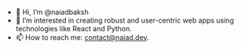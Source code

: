 - 👋 Hi, I’m @naiadbaksh
- 👀 I’m interested in creating robust and user-centric web apps using technologies like React and Python.
- 📫 How to reach me: contact@naiad.dev.

<!---
naiadbaksh/naiadbaksh is a ✨ special ✨ repository because its `README.md` (this file) appears on your GitHub profile.
You can click the Preview link to take a look at your changes.
--->
